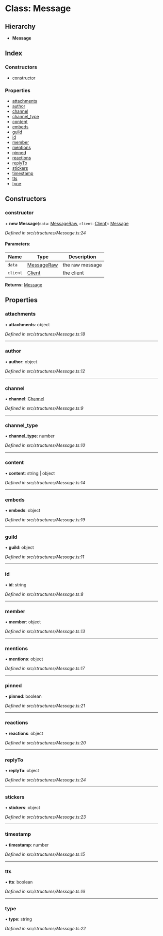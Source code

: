 # Class: Message

## Hierarchy

* **Message**

## Index

### Constructors

* [constructor](_structures_message_.message.md#constructor)

### Properties

* [attachments](_structures_message_.message.md#attachments)
* [author](_structures_message_.message.md#author)
* [channel](_structures_message_.message.md#channel)
* [channel\_type](_structures_message_.message.md#channel_type)
* [content](_structures_message_.message.md#content)
* [embeds](_structures_message_.message.md#embeds)
* [guild](_structures_message_.message.md#guild)
* [id](_structures_message_.message.md#id)
* [member](_structures_message_.message.md#member)
* [mentions](_structures_message_.message.md#mentions)
* [pinned](_structures_message_.message.md#pinned)
* [reactions](_structures_message_.message.md#reactions)
* [replyTo](_structures_message_.message.md#replyto)
* [stickers](_structures_message_.message.md#stickers)
* [timestamp](_structures_message_.message.md#timestamp)
* [tts](_structures_message_.message.md#tts)
* [type](_structures_message_.message.md#type)

## Constructors

### constructor

\+ **new Message**(`data`: [MessageRaw](_structures_messageraw_.messageraw.md), `client`: [Client](_websocket_.client.md)): [Message](_structures_message_.message.md)

*Defined in src/structures/Message.ts:24*

#### Parameters:

Name | Type | Description |
------ | ------ | ------ |
`data` | [MessageRaw](_structures_messageraw_.messageraw.md) | the raw message |
`client` | [Client](_websocket_.client.md) | the client  |

**Returns:** [Message](_structures_message_.message.md)

## Properties

### attachments

•  **attachments**: object

*Defined in src/structures/Message.ts:18*

___

### author

•  **author**: object

*Defined in src/structures/Message.ts:12*

___

### channel

•  **channel**: [Channel](_structures_channel_.channel.md)

*Defined in src/structures/Message.ts:9*

___

### channel\_type

•  **channel\_type**: number

*Defined in src/structures/Message.ts:10*

___

### content

•  **content**: string \| object

*Defined in src/structures/Message.ts:14*

___

### embeds

•  **embeds**: object

*Defined in src/structures/Message.ts:19*

___

### guild

•  **guild**: object

*Defined in src/structures/Message.ts:11*

___

### id

•  **id**: string

*Defined in src/structures/Message.ts:8*

___

### member

•  **member**: object

*Defined in src/structures/Message.ts:13*

___

### mentions

•  **mentions**: object

*Defined in src/structures/Message.ts:17*

___

### pinned

•  **pinned**: boolean

*Defined in src/structures/Message.ts:21*

___

### reactions

•  **reactions**: object

*Defined in src/structures/Message.ts:20*

___

### replyTo

•  **replyTo**: object

*Defined in src/structures/Message.ts:24*

___

### stickers

•  **stickers**: object

*Defined in src/structures/Message.ts:23*

___

### timestamp

•  **timestamp**: number

*Defined in src/structures/Message.ts:15*

___

### tts

•  **tts**: boolean

*Defined in src/structures/Message.ts:16*

___

### type

•  **type**: string

*Defined in src/structures/Message.ts:22*
